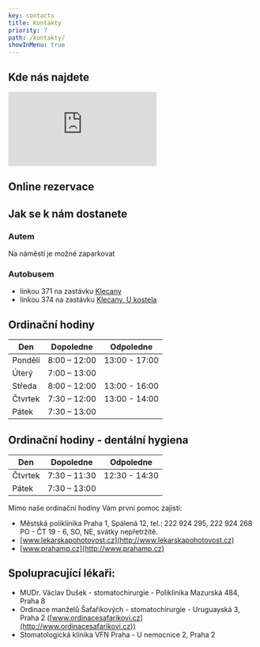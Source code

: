 ```yaml
---
key: contacts
title: Kontakty
priority: 7
path: /kontakty/
showInMenu: true
---
```

## Kde nás najdete

<div class="mapContainer">
<iframe src="https://www.google.com/maps/embed?pb=!1m18!1m12!1m3!1d1036.2459005974915!2d14.4122861170987!3d50.175651031038285!2m3!1f0!2f0!3f0!3m2!1i1024!2i768!4f13.1!3m3!1m2!1s0x470bea6b3baa0ac1%3A0xd7f44e4b8719662a!2zTsOhbS4gVMWZZWLDrXpza8OpaG8gNTQvMTAsIDI1MCA2NyBLbGVjYW55!5e0!3m2!1scs!2scz!4v1553100441696" frameborder="0" style="border:0" allowfullscreen></iframe>
</div>

## Online rezervace

<script type="text/javascript" src="https://www.xdent.cz/js/booking.js"></script><script type="text/javascript">CreateBookNowButton('ondrackova','Medium');</script>

## Jak se k nám dostanete

### Autem

Na náměstí je možné zaparkovat

### Autobusem

* linkou 371 na zastávku [Klecany](https://goo.gl/maps/3BPeafNnRnVMPagT6)
* linkou 374 na zastávku [Klecany, U kostela](https://goo.gl/maps/aGiwPuurW4v9Mc1WA)

## Ordinační hodiny

| Den     | Dopoledne    | Odpoledne     |
| ------- | ------------ | ------------- |
| Pondělí | 8:00 – 12:00 | 13:00 - 17:00 |
| Úterý   | 7:00 – 13:00 |               |
| Středa  | 8:00 – 12:00 | 13:00 - 16:00 |
| Čtvrtek | 7:30 – 12:00 | 13:00 - 14:00 |
| Pátek   | 7:30 – 13:00 |               |

## Ordinační hodiny - dentální hygiena

| Den     | Dopoledne    | Odpoledne     |
| ------- | ------------ | ------------- |
| Čtvrtek | 7:30 – 11:30 | 12:30 - 14:30 |
| Pátek   | 7:30 – 13:00 |               |

Mimo naše ordinační hodiny Vám první pomoc zajistí:

* Městská poliklinika Praha 1, Spálená 12, tel.: 222 924 295, 222 924 268 PO - ČT 19 - 6, SO, NE, svátky nepřetržitě.
* [www.lekarskapohotovost.cz](http://www.lekarskapohotovost.cz)
* [www.prahamp.cz](http://www.prahamp.cz)

## Spolupracující lékaři:

* MUDr. Václav Dušek - stomatochirurgie - Poliklinika Mazurská 484, Praha 8
* Ordinace manželů Šafaříkových - stomatochirurgie - Uruguayská 3, Praha 2 ([www.ordinacesafarikovi.cz](http://www.ordinacesafarikovi.cz))
* Stomatologická klinika VFN Praha - U nemocnice 2, Praha 2
